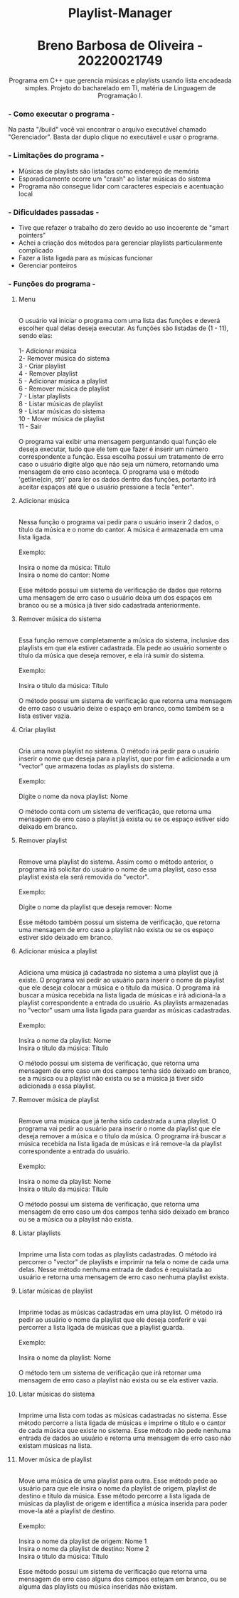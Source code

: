 <h1 align="center"> Playlist-Manager </h1>

<h1 align="center"> Breno Barbosa de Oliveira - 20220021749 </h1>

<p align="center"> Programa em C++ que gerencia músicas e playlists usando lista encadeada simples. Projeto do bacharelado em TI, matéria de Linguagem de Programação I.</p>

<h3> - Como executar o programa - </h3>

<P> Na pasta "/build" você vai encontrar o arquivo executável chamado "Gerenciador". Basta dar duplo clique no executável e usar o programa. </p>

<h3> - Limitações do programa - </h3>

<ul>

<li> Músicas de playlists são listadas como endereço de memória </li>
<li> Esporadicamente ocorre um "crash" ao listar músicas do sistema </li>
<li> Programa não consegue lidar com caracteres especiais e acentuação local </li>

</ul>

<h3> - Dificuldades passadas - </h3>

<ul>

<li> Tive que refazer o trabalho do zero devido ao uso incoerente de "smart pointers" </li>
<li> Achei a criação dos métodos para gerenciar playlists particularmente complicado </li>
<li> Fazer a lista ligada para as músicas funcionar </li>
<li> Gerenciar ponteiros </li>

</ul>

<h3> - Funções do programa - </h3>

<ol>

<li> Menu </li>
<br>

<p> O usuário vai iniciar o programa com uma lista das funções e deverá escolher qual delas
deseja executar. As funções são listadas de (1 - 11), sendo elas: <br><br>1- Adicionar música<br>2- Remover música do sistema<br>3 - Criar playlist<br>4 - Remover playlist<br>5 - Adicionar música a playlist<br>6 - Remover música de playlist<br>7 - Listar playlists<br>8 - Listar músicas de playlist<br>9 - Listar músicas do sistema<br>10 - Mover música de playlist<br>11 - Sair<br><br> O programa vai exibir uma mensagem perguntando qual função ele deseja executar, tudo que ele tem que fazer é inserir um número correspondente a função. Essa escolha possui um tratamento de erro caso o usuário digite algo que não seja um número, retornando uma mensagem de erro caso aconteça. O programa usa o método 'getline(cin, str)' para ler os dados dentro das funções, portanto irá aceitar espaços até que o usuário pressione a tecla "enter".</p>

<li> Adicionar música </li>
<br>

<p>Nessa função o programa vai pedir para o usuário inserir 2 dados, o título da música e o nome do cantor. A música é armazenada em uma lista ligada.<br><br>Exemplo:<br><br>Insira o nome da música: Título<br>Insira o nome do cantor: Nome<br><br>Esse método possui um sistema de verificação de dados que retorna uma mensagem de erro caso o usuário deixa um dos espaços em branco ou se a música já tiver sido cadastrada anteriormente.</p>

<li> Remover música do sistema</li>
<br>

<p>Essa função remove completamente a música do sistema, inclusive das playlists em que ela estiver cadastrada. Ela pede ao usuário somente o título da música que deseja remover, e ela irá sumir do sistema.<br><br>Exemplo:<br><br> Insira o título da música: Título<br><br>O método possui um sistema de verificação que retorna uma mensagem de erro caso o usuário deixe o espaço em branco, como também se a lista estiver vazia.</p>

<li>Criar playlist</li>
<br>

<p>Cria uma nova playlist no sistema. O método irá pedir para o usuário inserir o nome que deseja para a playlist, que por fim é adicionada a um "vector" que armazena todas as playlists do sistema.<br><br>Exemplo:<br><br>Digite o nome da nova playlist: Nome<br><br>O método conta com um sistema de verificação, que retorna uma mensagem de erro caso a playlist já exista ou se os espaço estiver sido deixado em branco.</p>

<li> Remover playlist </li>
<br>

<p>Remove uma playlist do sistema. Assim como o método anterior, o programa irá solicitar do usuário o nome de uma playlist, caso essa playlist exista ela será removida do "vector".<br><br>Exemplo:<br><br>Digite o nome da playlist que deseja remover: Nome<br><br>Esse método também possui um sistema de verificação, que retorna uma mensagem de erro caso a playlist não exista ou se os espaço estiver sido deixado em branco.</p>

<li> Adicionar música a playlist </li>
<br>

<p>Adiciona uma música já cadastrada no sistema a uma playlist que já existe. O programa vai pedir ao usuário para inserir o nome da playlist que ele deseja colocar a música e o título da música. O programa irá buscar a música recebida na lista ligada de músicas e irá adicioná-la a playlist correspondente a entrada do usuário. As playlists armazenadas no "vector" usam uma lista ligada para guardar as músicas cadastradas.<br><br>Exemplo:<br><br>Insira o nome da playlist: Nome<br>Insira o título da música: Título<br><br>O método possui um sistema de verificação, que retorna uma mensagem de erro caso um dos campos tenha sido deixado em branco, se a música ou a playlist não exista ou se a música já tiver sido adicionada a essa playlist.</p>

<li> Remover música de playlist </li>
<br>

<p>Remove uma música que já tenha sido cadastrada a uma playlist. O programa vai pedir ao usuário para inserir o nome da playlist que ele deseja remover a música e o título da música. O programa irá buscar a música recebida na lista ligada de músicas e irá remove-la da playlist correspondente a entrada do usuário.<br><br>Exemplo:<br><br>Insira o nome da playlist: Nome<br>Insira o título da música: Título<br><br>O método possui um sistema de verificação, que retorna uma mensagem de erro caso um dos campos tenha sido deixado em branco ou se a música ou a playlist não exista. </p>

<li> Listar playlists </li>
<br>

<p>Imprime uma lista com todas as playlists cadastradas. O método irá percorrer o "vector" de playlists e imprimir na tela o nome de cada uma delas. Nesse método nenhuma entrada de dados é requisitada ao usuário e retorna uma mensagem de erro caso nenhuma playlist exista.</p>

<li> Listar músicas de playlist </li>
<br>

<p>Imprime todas as músicas cadastradas em uma playlist. O método irá pedir ao usuário o nome da playlist que ele deseja conferir e vai percorrer a lista ligada de músicas que a playlist guarda.<br><br>Exemplo:<br><br>Insira o nome da playlist: Nome<br><br>O método tem um sistema de verificação que irá retornar uma mensagem de erro caso a playlist não exista ou se ela estiver vazia.</p>

<li> Listar músicas do sistema </li>
<br>

<p>Imprime uma lista com todas as músicas cadastradas no sistema. Esse método percorre a lista ligada de músicas e imprime o título e o cantor de cada música que existe no sistema. Esse método não pede nenhuma entrada de dados ao usuário e retorna uma mensagem de erro caso não existam músicas na lista.</p>

<li> Mover música de playlist </li>
<br>

<p>Move uma música de uma playlist para outra. Esse método pede ao usuário para que ele insira o nome da playlist de origem, playlist de destino e título da música. Esse método percorre a lista ligada de músicas da playlist de origem e identifica a música inserida para poder move-la até a playlist de destino.<br><br>Exemplo:<br><br>Insira o nome da playlist de origem: Nome 1<br>Insira o nome da playlist de destino: Nome 2<br>Insira o título da música: Título<br><br>Esse método possui um sistema de verificação que retorna uma mensagem de erro caso alguns dos campos estejam em branco, ou se alguma das playlists ou música inseridas não existam.</p>

</ol>
